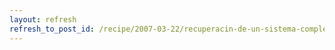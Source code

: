 ```yaml
---
layout: refresh
refresh_to_post_id: /recipe/2007-03-22/recuperacin-de-un-sistema-completo-mondo-y-bacula
---
```

